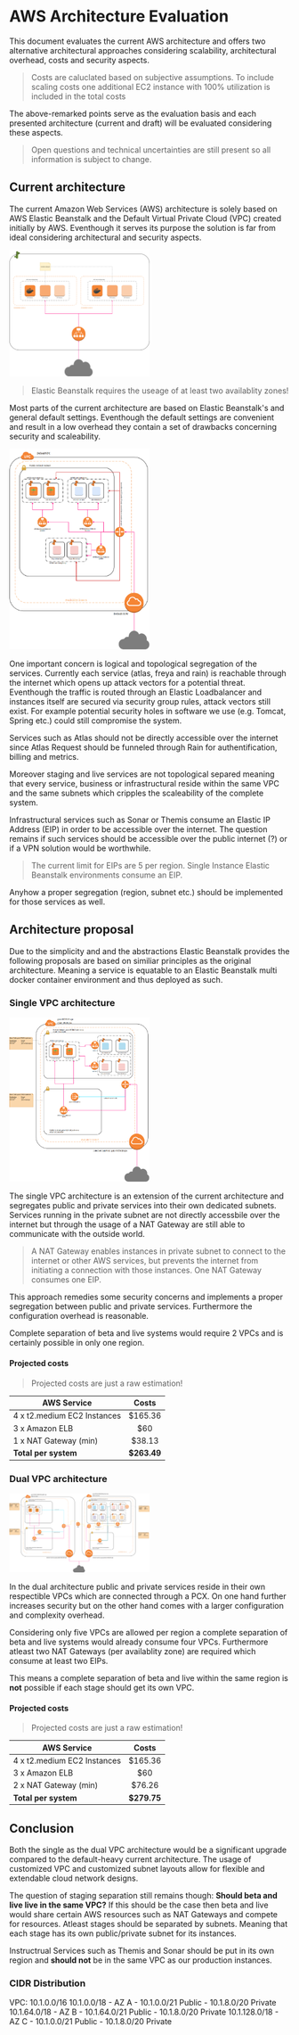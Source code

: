 # AWS Architecture Evaluation

This document evaluates the current AWS architecture and offers two alternative architectural approaches considering scalability, architectural overhead, costs and security aspects.

> Costs are caluclated based on subjective assumptions. To include scaling costs one additional EC2 instance with 100% utilization is included in the total costs

The above-remarked points serve as the evaluation basis and each presented architecture (current and draft) will be evaluated considering these aspects.

> Open questions and technical uncertainties are still present so all information is subject to change.


## Current architecture

The current Amazon Web Services (AWS) architecture is solely based on AWS Elastic Beanstalk and the Default Virtual Private Cloud (VPC) created initially by AWS. Eventhough it serves its purpose the solution is far from ideal considering architectural and security aspects.

<a href="assets/elastic_beanstalk.png"><img src="assets/elastic_beanstalk.png" width="50%" /></a>

> Elastic Beanstalk requires the useage of at least two availablity zones!

Most parts of the current architecture are based on Elastic Beanstalk's and general default settings. Eventhough the default settings are convenient and result in a low overhead they contain a set of drawbacks concerning security and scaleability.

<a href="assets/current_architecture.png"><img src="assets/current_architecture.png" width="50%" /></a>

One important concern is logical and topological segregation of the services. Currently each service (atlas, freya and rain) is reachable through the internet which opens up attack vectors for a potential threat. Eventhough the traffic is routed through an Elastic Loadbalancer and instances itself are secured via security group rules, attack vectors still exist. For example potential security holes in software we use (e.g. Tomcat, Spring etc.) could still compromise the system.

Services such as Atlas should not be directly accessible over the internet since Atlas Request should be funneled through Rain for authentification, billing and metrics.

Moreover staging and live services are not topological separed meaning that every service, business or infrastructural reside within the same VPC and the same subnets which cripples the scaleability of the complete system.

Infrastructural services such as Sonar or Themis consume an Elastic IP Address (EIP) in order to be accessible over the internet. The question remains if such services should be accessible over the public internet (?) or if a VPN solution would be worthwhile.

> The current limit for EIPs are 5 per region. Single Instance Elastic Beanstalk environments consume an EIP.

Anyhow a proper segregation (region, subnet etc.) should be implemented for those services as well.

## Architecture proposal

Due to the simplicity and and the abstractions Elastic Beanstalk provides the following proposals
are based on similiar principles as the original architecture. Meaning a service is equatable to an
Elastic Beanstalk multi docker container environment and thus deployed as such.

### Single VPC architecture

<a href="assets/vpc_single_vpc.png">
<img src="assets/vpc_single_vpc.png" width="50%" /></a>

The single VPC architecture is an extension of the current architecture and segregates public and private
services into their own dedicated subnets. Services running in the private subnet are not directly accessbile over the internet but through the usage of a NAT Gateway are still able to communicate with
the outside world.

> A NAT Gateway enables instances in private subnet to connect to the internet or other AWS services, but prevents the internet from initiating a connection with those instances. One NAT Gateway consumes one EIP.

This approach remedies some security concerns and implements a proper segregation between public and
private services. Furthermore the configuration overhead is reasonable.

Complete separation of beta and live systems would require 2 VPCs and is certainly possible in only one region.

#### Projected costs

> Projected costs are just a raw estimation!

| AWS Service                 |    Costs    |
| --------------------------- | :---------: |
| 4 x t2.medium EC2 Instances |   $165.36   |
| 3 x Amazon ELB              |     $60     |
| 1 x NAT Gateway (min)       |   $38.13    |
| **Total per system**        | **$263.49** |

### Dual VPC architecture

<a href="assets/vpc_extended.png">
<img src="assets/vpc_extended.png" width="50%" /></a>

In the dual architecture public and private services reside in their own respectible VPCs which are connected through a PCX. On one hand further increases security but on the other hand comes with a larger configuration and complexity overhead.

Considering only five VPCs are allowed per region a complete separation of beta and live systems would
already consume four VPCs. Furthermore atleast two NAT Gateways (per availablity zone) are required which consume at least two EIPs.

This means a complete separation of beta and live within the same region is **not** possible if each stage should get its own VPC.

#### Projected costs

> Projected costs are just a raw estimation!

| AWS Service                 |    Costs    |
| --------------------------- | :---------: |
| 4 x t2.medium EC2 Instances |   $165.36   |
| 3 x Amazon ELB              |     $60     |
| 2 x NAT Gateway (min)       |   $76.26    |
| **Total per system**        | **$279.75** |


## Conclusion

Both the single as the dual VPC architecture would be a significant upgrade compared to the default-heavy current architecture. The usage of customized VPC and customized subnet layouts allow for flexible and extendable cloud network designs. 

The question of staging separation still remains though: __Should beta and live live in the same VPC?__
If this should be the case then beta and live would share certain AWS resources such as NAT Gateways and compete for resources.  Atleast stages should be separated by subnets. Meaning that each stage has its own public/private subnet for its instances.


Instructrual Services such as Themis and Sonar should be put in its own region and **should not**  be in the same VPC as our production instances. 



### CIDR Distribution

VPC: 10.1.0.0/16
        10.1.0.0/18 - AZ A
            - 10.1.0.0/21 Public
            - 10.1.8.0/20 Private
        10.1.64.0/18 - AZ B
            - 10.1.64.0/21 Public
            - 10.1.8.0/20 Private
        10.1.128.0/18 - AZ C
            - 10.1.0.0/21 Public
            - 10.1.8.0/20 Private



